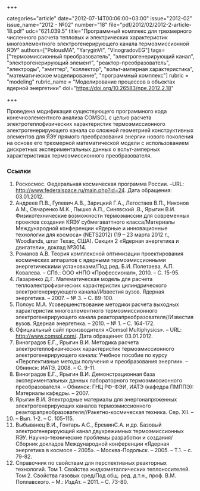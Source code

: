 +++

categories="article"
date="2012-07-14T00:06:00+03:00"
issue="2012-02"
issue_name="2012 - №02"
number="18"
file="pdf/2012/02/2012-2-article-18.pdf"
udc="621.039.5"
title="Программный комплекс для трехмерного численного расчета тепловых и электрических характеристик многоэлементного электрогенерирующего канала термоэмиссионной ЯЭУ"
authors=["PolousMA", "YaryginVI", "VinogradovEG"]
tags=["термоэмиссионный преобразователь", "электрогенерирующий канал", "электрогенерирующий элемент", "реактор-преобразователь", "электроды", "эмиттер", "коллектор", "вольт-амперная характеристика", "математическое моделирование", "программный комплекс"]
rubric = "modeling"
rubric_name = "Моделирование процессов в объектах ядерной энергетики"
doi="https://doi.org/10.26583/npe.2012.2.18"

+++

Проведена модификация существующего программного кода конечноэлементного анализа COMSOL с целью расчета электротеплофизических характеристик термоэмиссионного электрогенерирующего канала со сложной геометрией конструктивных элементов для ЯЭУ прямого преобразования энергии нового поколения на основе его трехмерной математической модели с использованием дискретных экспериментальных данных о вольт-амперных характеристиках термоэмиссионного преобразователя.

### Ссылки

1. Роскосмос. Федеральная космическая программа России. –URL: http://www.federalspace.ru/main.php?id=24. Дата обращения: 03.01.2012.
2. Андреев П.В., Гулевич А.В., Зарицкий Г.А., Легостаев В.П., Никонов А.М., Овчаренко М.К., Пышко А.П., Синявский .В., Ярыгин В.И. Физикотехнические возможности термоэмиссии для современных проектов создания КЯЭУ субмегаваттного класса/Материалы Международной конференции «Ядерные и инновационные технологии для космоса» (NETS2012) (19 – 23 марта 2012 г., Woodlands, штат Техас, США). Секция 2 «Ядерная энергетика и двигатели», доклад №3014.
3. Романов А.В. Теория комплексной оптимизации проектирования космических аппаратов с ядерными термоэмиссионными энергетическими установками/Под ред. Б.И. Полетаева, А.П. Ковалева. – СПб.: ООО «НПО «Профессионал», 2010. – С. 15-95.
4. Лазаренко Д.Г. Математическая модель для расчета теплоэлектрофизических характеристик цилиндрического электрогенерирующего канала//Известия вузов. Ядерная энергетика. – 2007. – № 3. – С. 89-100.
5. Полоус М.А. Усовершенствование методики расчета выходных характеристик многоэлементного термоэмиссионного электрогенерирующего канала реакторапреобразователя//Известия вузов. Ядерная энергетика. – 2010. – № 1. – С. 164-172.
6. Официальный сайт производителя «Comsol Multiphysics». – URL: http://www.comsol.com/. Дата обращения: 03.01.2012.
7. Виноградов Е.Г., Ярыгин В.И. Методика расчета электротеплофизических характеристик термоэмиссионного электрогенерирующего канала: Учебное пособие по курсу «Перспективные методы получения и преобразования энергии». – Обнинск: ИАТЭ, 2008. – С. 9-11.
8. Виноградов Е.Г., Ярыгин В.И. Демонстрационная база экспериментальных данных лабораторного термоэмиссионного преобразователя. – Обнинск: ГНЦ РФ-ФЭИ, ИАТЭ (кафедра ПМППЭ): Материалы кафедры. – 2007.
9. Ярыгин В.И. Электродные материалы для энергонапряженных электрогенерирующих каналов термоэмиссионного реакторапреобразователя//Ракетно-космическая техника. Сер. XII. –
1998. – Вып. 1-2. – С. 105-115.
10. Выбыванец В.И., Гонтарь А.С., ЕреминС.А. и др. Базовый электрогенерирующий канал двухрежимных термоэмиссионных ЯЭУ. Научно-технические проблемы разработки и создания/ Сборник докладов Международной конференции «Ядерная энергетика в космосе – 2005». – Москва-Подольск. – 2005. – Т.1. – с. 79-82.
11. Справочник по свойствам для перспективных реакторных технологий. Том 1. Свойства жидкометаллических теплоносителей. Том 2. Свойства газовых сред/Под общ. ред. д.т.н., проф. В.М. Поплавского. – М.: ИздАт. – 2011. – С. 73-80.